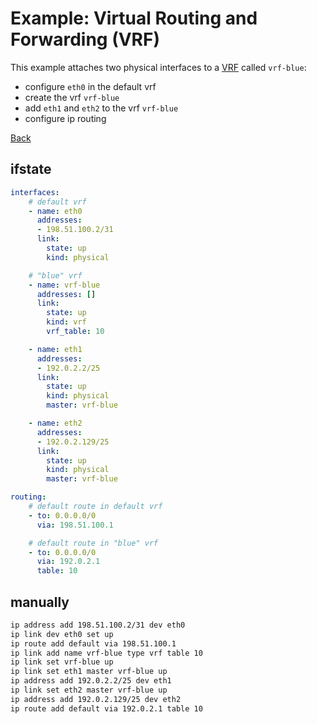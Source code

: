 # Example: Virtual Routing and Forwarding (VRF)

This example attaches two physical interfaces to a [VRF](https://www.kernel.org/doc/Documentation/networking/vrf.txt) called `vrf-blue`:
- configure `eth0` in the default vrf
- create the vrf `vrf-blue`
- add `eth1` and `eth2` to the vrf `vrf-blue`
- configure ip routing

[Back](../examples.md)


## ifstate

```yaml
interfaces:
    # default vrf
    - name: eth0
      addresses:
      - 198.51.100.2/31
      link:
        state: up
        kind: physical

    # "blue" vrf
    - name: vrf-blue
      addresses: []
      link:
        state: up
        kind: vrf
        vrf_table: 10

    - name: eth1
      addresses:
      - 192.0.2.2/25
      link:
        state: up
        kind: physical
        master: vrf-blue

    - name: eth2
      addresses:
      - 192.0.2.129/25
      link:
        state: up
        kind: physical
        master: vrf-blue

routing:
    # default route in default vrf
    - to: 0.0.0.0/0
      via: 198.51.100.1

    # default route in "blue" vrf
    - to: 0.0.0.0/0
      via: 192.0.2.1
      table: 10
```


## manually

```bash
ip address add 198.51.100.2/31 dev eth0
ip link dev eth0 set up
ip route add default via 198.51.100.1
ip link add name vrf-blue type vrf table 10
ip link set vrf-blue up
ip link set eth1 master vrf-blue up
ip address add 192.0.2.2/25 dev eth1
ip link set eth2 master vrf-blue up
ip address add 192.0.2.129/25 dev eth2
ip route add default via 192.0.2.1 table 10
```
